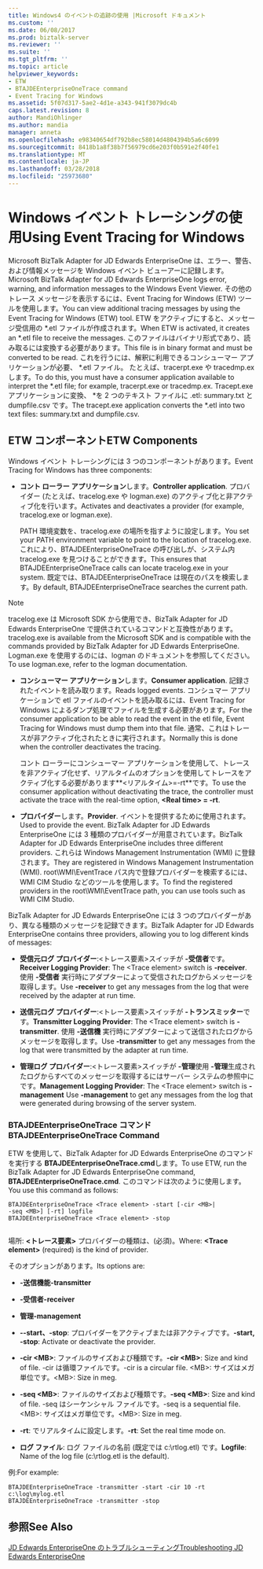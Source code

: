 ```yaml
---
title: Windows4 のイベントの追跡の使用 |Microsoft ドキュメント
ms.custom: ''
ms.date: 06/08/2017
ms.prod: biztalk-server
ms.reviewer: ''
ms.suite: ''
ms.tgt_pltfrm: ''
ms.topic: article
helpviewer_keywords:
- ETW
- BTAJDEEnterpriseOneTrace command
- Event Tracing for Windows
ms.assetid: 5f07d317-5ae2-4d1e-a343-941f3079dc4b
caps.latest.revision: 8
author: MandiOhlinger
ms.author: mandia
manager: anneta
ms.openlocfilehash: e98340654df792b8ec58014d4804394b5a6c6099
ms.sourcegitcommit: 8418b1a8f38b7f56979cd6e203f0b591e2f40fe1
ms.translationtype: MT
ms.contentlocale: ja-JP
ms.lasthandoff: 03/28/2018
ms.locfileid: "25973680"
---
```

# <a name="using-event-tracing-for-windows"></a><span data-ttu-id="00a01-102">Windows イベント トレーシングの使用</span><span class="sxs-lookup"><span data-stu-id="00a01-102">Using Event Tracing for Windows</span></span>
<span data-ttu-id="00a01-103">Microsoft BizTalk Adapter for JD Edwards EnterpriseOne は、エラー、警告、および情報メッセージを Windows イベント ビューアーに記録します。</span><span class="sxs-lookup"><span data-stu-id="00a01-103">Microsoft BizTalk Adapter for JD Edwards EnterpriseOne logs error, warning, and information messages to the Windows Event Viewer.</span></span> <span data-ttu-id="00a01-104">その他のトレース メッセージを表示するには、Event Tracing for Windows (ETW) ツールを使用します。</span><span class="sxs-lookup"><span data-stu-id="00a01-104">You can view additional tracing messages by using the Event Tracing for Windows (ETW) tool.</span></span> <span data-ttu-id="00a01-105">ETW をアクティブにすると、メッセージ受信用の \*.etl ファイルが作成されます。</span><span class="sxs-lookup"><span data-stu-id="00a01-105">When ETW is activated, it creates an \*.etl file to receive the messages.</span></span> <span data-ttu-id="00a01-106">このファイルはバイナリ形式であり、読み取るには変換する必要があります。</span><span class="sxs-lookup"><span data-stu-id="00a01-106">This file is in binary format and must be converted to be read.</span></span> <span data-ttu-id="00a01-107">これを行うには、解釈に利用できるコンシューマー アプリケーションが必要、 \*.etl ファイル。 たとえば、tracerpt.exe や tracedmp.ex します。</span><span class="sxs-lookup"><span data-stu-id="00a01-107">To do this, you must have a consumer application available to interpret the \*.etl file; for example, tracerpt.exe or tracedmp.ex.</span></span> <span data-ttu-id="00a01-108">Tracept.exe アプリケーションに変換、 \*を 2 つのテキスト ファイルに .etl: summary.txt と dumpfile.csv です。</span><span class="sxs-lookup"><span data-stu-id="00a01-108">The tracept.exe application converts the \*.etl into two text files: summary.txt and dumpfile.csv.</span></span>  
  
## <a name="etw-components"></a><span data-ttu-id="00a01-109">ETW コンポーネント</span><span class="sxs-lookup"><span data-stu-id="00a01-109">ETW Components</span></span>  
 <span data-ttu-id="00a01-110">Windows イベント トレーシングには 3 つのコンポーネントがあります。</span><span class="sxs-lookup"><span data-stu-id="00a01-110">Event Tracing for Windows has three components:</span></span>  
  
-   <span data-ttu-id="00a01-111">**コント ローラー アプリケーション**します。</span><span class="sxs-lookup"><span data-stu-id="00a01-111">**Controller application**.</span></span> <span data-ttu-id="00a01-112">プロバイダー (たとえば、tracelog.exe や logman.exe) のアクティブ化と非アクティブ化を行います。</span><span class="sxs-lookup"><span data-stu-id="00a01-112">Activates and deactivates a provider (for example, tracelog.exe or logman.exe).</span></span>  
  
     <span data-ttu-id="00a01-113">PATH 環境変数を、tracelog.exe の場所を指すように設定します。</span><span class="sxs-lookup"><span data-stu-id="00a01-113">You set your PATH environment variable to point to the location of tracelog.exe.</span></span> <span data-ttu-id="00a01-114">これにより、BTAJDEEnterpriseOneTrace の呼び出しが、システム内 tracelog.exe を見つけることができます。</span><span class="sxs-lookup"><span data-stu-id="00a01-114">This ensures that BTAJDEEnterpriseOneTrace calls can locate tracelog.exe in your system.</span></span> <span data-ttu-id="00a01-115">既定では、BTAJDEEnterpriseOneTrace は現在のパスを検索します。</span><span class="sxs-lookup"><span data-stu-id="00a01-115">By default, BTAJDEEnterpriseOneTrace searches the current path.</span></span>  
  
> [!NOTE]
>  <span data-ttu-id="00a01-116">tracelog.exe は Microsoft SDK から使用でき、BizTalk Adapter for JD Edwards EnterpriseOne で提供されているコマンドと互換性があります。</span><span class="sxs-lookup"><span data-stu-id="00a01-116">tracelog.exe is available from the Microsoft SDK and is compatible with the commands provided by  BizTalk Adapter  for JD Edwards EnterpriseOne.</span></span> <span data-ttu-id="00a01-117">Logman.exe を使用するのには、logman のドキュメントを参照してください。</span><span class="sxs-lookup"><span data-stu-id="00a01-117">To use logman.exe, refer to the logman documentation.</span></span>  
  
-   <span data-ttu-id="00a01-118">**コンシューマー アプリケーション**します。</span><span class="sxs-lookup"><span data-stu-id="00a01-118">**Consumer application**.</span></span> <span data-ttu-id="00a01-119">記録されたイベントを読み取ります。</span><span class="sxs-lookup"><span data-stu-id="00a01-119">Reads logged events.</span></span> <span data-ttu-id="00a01-120">コンシュマー アプリケーションで etl ファイルのイベントを読み取るには、Event Tracing for Windows によるダンプ処理でファイルを生成する必要があります。</span><span class="sxs-lookup"><span data-stu-id="00a01-120">For the consumer application to be able to read the event in the etl file, Event Tracing for Windows must dump them into that file.</span></span> <span data-ttu-id="00a01-121">通常、これはトレースが非アクティブ化されたときに実行されます。</span><span class="sxs-lookup"><span data-stu-id="00a01-121">Normally this is done when the controller deactivates the tracing.</span></span>  
  
     <span data-ttu-id="00a01-122">コント ローラーにコンシューマー アプリケーションを使用して、トレースを非アクティブ化せず、リアルタイムのオプションを使用してトレースをアクティブ化する必要があります**\<リアルタイム\>=-rt**です。</span><span class="sxs-lookup"><span data-stu-id="00a01-122">To use the consumer application without deactivating the trace, the controller must activate the trace with the real-time option, **\<Real time\> = -rt**.</span></span>  
  
-   <span data-ttu-id="00a01-123">**プロバイダー**します。</span><span class="sxs-lookup"><span data-stu-id="00a01-123">**Provider**.</span></span> <span data-ttu-id="00a01-124">イベントを提供するために使用されます。</span><span class="sxs-lookup"><span data-stu-id="00a01-124">Used to provide the event.</span></span> <span data-ttu-id="00a01-125">BizTalk Adapter for JD Edwards EnterpriseOne には 3 種類のプロバイダーが用意されています。</span><span class="sxs-lookup"><span data-stu-id="00a01-125">BizTalk Adapter for JD Edwards EnterpriseOne includes three different providers.</span></span> <span data-ttu-id="00a01-126">これらは Windows Management Instrumentation (WMI) に登録されます。</span><span class="sxs-lookup"><span data-stu-id="00a01-126">They are registered in Windows Management Instrumentation (WMI).</span></span> <span data-ttu-id="00a01-127">root\WMI\EventTrace パス内で登録プロバイダーを検索するには、WMI CIM Studio などのツールを使用します。</span><span class="sxs-lookup"><span data-stu-id="00a01-127">To find the registered providers in the root\WMI\EventTrace path, you can use tools such as WMI CIM Studio.</span></span>  
  
 <span data-ttu-id="00a01-128">BizTalk Adapter for JD Edwards EnterpriseOne には 3 つのプロバイダーがあり、異なる種類のメッセージを記録できます。</span><span class="sxs-lookup"><span data-stu-id="00a01-128">BizTalk Adapter  for JD Edwards EnterpriseOne contains three providers, allowing you to log different kinds of messages:</span></span>  
  
-   <span data-ttu-id="00a01-129">**受信元ログ プロバイダー**:\<トレース要素\>スイッチが **-受信者**です。</span><span class="sxs-lookup"><span data-stu-id="00a01-129">**Receiver Logging Provider**: The \<Trace element\> switch is **-receiver**.</span></span> <span data-ttu-id="00a01-130">使用 **-受信者** 実行時にアダプターによって受信されたログからメッセージを取得します。</span><span class="sxs-lookup"><span data-stu-id="00a01-130">Use **-receiver** to get any messages from the log that were received by the adapter at run time.</span></span>  
  
-   <span data-ttu-id="00a01-131">**送信元ログ プロバイダー**:\<トレース要素\>スイッチが **-トランスミッター**です。</span><span class="sxs-lookup"><span data-stu-id="00a01-131">**Transmitter Logging Provider**: The \<Trace element\> switch is **-transmitter**.</span></span> <span data-ttu-id="00a01-132">使用 **-送信機** 実行時にアダプターによって送信されたログからメッセージを取得します。</span><span class="sxs-lookup"><span data-stu-id="00a01-132">Use **-transmitter** to get any messages from the log that were transmitted by the adapter at run time.</span></span>  
  
-   <span data-ttu-id="00a01-133">**管理ログ プロバイダー**:\<トレース要素\>スイッチが **-管理**使用 **-管理**生成されたログからすべてのメッセージを取得するにはサーバー システムの参照中にです。</span><span class="sxs-lookup"><span data-stu-id="00a01-133">**Management Logging Provider**: The \<Trace element\> switch is **-management** Use **-management** to get any messages from the log that were generated during browsing of the server system.</span></span>  
  
### <a name="btajdeenterpriseonetrace-command"></a><span data-ttu-id="00a01-134">BTAJDEEnterpriseOneTrace コマンド</span><span class="sxs-lookup"><span data-stu-id="00a01-134">BTAJDEEnterpriseOneTrace Command</span></span>  
 <span data-ttu-id="00a01-135">ETW を使用して、BizTalk Adapter for JD Edwards EnterpriseOne のコマンドを実行する **BTAJDEEnterpriseOneTrace.cmd**します。</span><span class="sxs-lookup"><span data-stu-id="00a01-135">To use ETW, run the BizTalk Adapter for JD Edwards EnterpriseOne command, **BTAJDEEnterpriseOneTrace.cmd**.</span></span> <span data-ttu-id="00a01-136">このコマンドは次のように使用します。</span><span class="sxs-lookup"><span data-stu-id="00a01-136">You use this command as follows:</span></span>  
  
```  
BTAJDEEnterpriseOneTrace <Trace element> -start [-cir <MB>|   
-seq <MB>] [-rt] logfile  
BTAJDEEnterpriseOneTrace <Trace element> -stop  
  
```  
  
 <span data-ttu-id="00a01-137">場所: **\<トレース要素\>** プロバイダーの種類は、(必須)。</span><span class="sxs-lookup"><span data-stu-id="00a01-137">Where: **\<Trace element\>** (required) is the kind of provider.</span></span>  
  
 <span data-ttu-id="00a01-138">そのオプションがあります。</span><span class="sxs-lookup"><span data-stu-id="00a01-138">Its options are:</span></span>  
  
-   <span data-ttu-id="00a01-139">**-送信機能**</span><span class="sxs-lookup"><span data-stu-id="00a01-139">**-transmitter**</span></span>  
  
-   <span data-ttu-id="00a01-140">**-受信者**</span><span class="sxs-lookup"><span data-stu-id="00a01-140">**-receiver**</span></span>  
  
-   <span data-ttu-id="00a01-141">**管理**</span><span class="sxs-lookup"><span data-stu-id="00a01-141">**-management**</span></span>  
  
-   <span data-ttu-id="00a01-142">**--start、-stop**: プロバイダーをアクティブまたは非アクティブです。</span><span class="sxs-lookup"><span data-stu-id="00a01-142">**-start, -stop**: Activate or deactivate the provider.</span></span>  
  
-   <span data-ttu-id="00a01-143">**-cir \<MB\>**: ファイルのサイズおよび種類です。</span><span class="sxs-lookup"><span data-stu-id="00a01-143">**-cir \<MB\>**: Size and kind of file.</span></span> <span data-ttu-id="00a01-144">-cir は循環ファイルです。</span><span class="sxs-lookup"><span data-stu-id="00a01-144">-cir is a circular file.</span></span> <span data-ttu-id="00a01-145">\<MB\>: サイズはメガ単位です。</span><span class="sxs-lookup"><span data-stu-id="00a01-145">\<MB\>: Size in meg.</span></span>  
  
-   <span data-ttu-id="00a01-146">**-seq \<MB\>**: ファイルのサイズおよび種類です。</span><span class="sxs-lookup"><span data-stu-id="00a01-146">**-seq \<MB\>**: Size and kind of file.</span></span> <span data-ttu-id="00a01-147">-seq はシーケンシャル ファイルです。</span><span class="sxs-lookup"><span data-stu-id="00a01-147">-seq is a sequential file.</span></span> <span data-ttu-id="00a01-148">\<MB\>: サイズはメガ単位です。</span><span class="sxs-lookup"><span data-stu-id="00a01-148">\<MB\>: Size in meg.</span></span>  
  
-   <span data-ttu-id="00a01-149">**-rt**: でリアルタイムに設定します。</span><span class="sxs-lookup"><span data-stu-id="00a01-149">**-rt**: Set the real time mode on.</span></span>  
  
-   <span data-ttu-id="00a01-150">**ログ ファイル**: ログ ファイルの名前 (既定では c:\rtlog.etl) です。</span><span class="sxs-lookup"><span data-stu-id="00a01-150">**Logfile**: Name of the log file (c:\rtlog.etl is the default).</span></span>  
  
 <span data-ttu-id="00a01-151">例:</span><span class="sxs-lookup"><span data-stu-id="00a01-151">For example:</span></span>  
  
```  
BTAJDEEnterpriseOneTrace -transmitter -start -cir 10 -rt c:\log\mylog.etl  
BTAJDEEnterpriseOneTrace -transmitter -stop  
```  
  
## <a name="see-also"></a><span data-ttu-id="00a01-152">参照</span><span class="sxs-lookup"><span data-stu-id="00a01-152">See Also</span></span>  
 [<span data-ttu-id="00a01-153">JD Edwards EnterpriseOne のトラブルシューティング</span><span class="sxs-lookup"><span data-stu-id="00a01-153">Troubleshooting JD Edwards EnterpriseOne</span></span>](../core/troubleshooting-jd-edwards-enterpriseone.md)